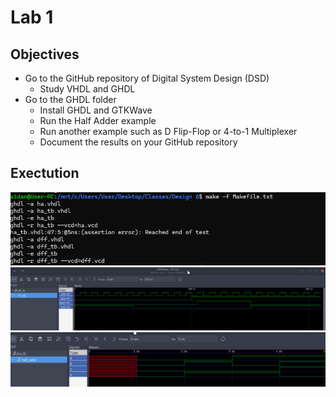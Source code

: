# Lab 1

## Objectives
- Go to the GitHub repository of Digital System Design (DSD)
  - Study VHDL and GHDL
- Go to the GHDL folder
  - Install GHDL and GTKWave
  - Run the Half Adder example
  - Run another example such as D Flip-Flop or 4-to-1 Multiplexer
  - Document the results on your GitHub repository
 
## Exectution
![code_1](lab1_1.png)
![out_1](lab1_2.png)
![out_2](lab1_3.png)
